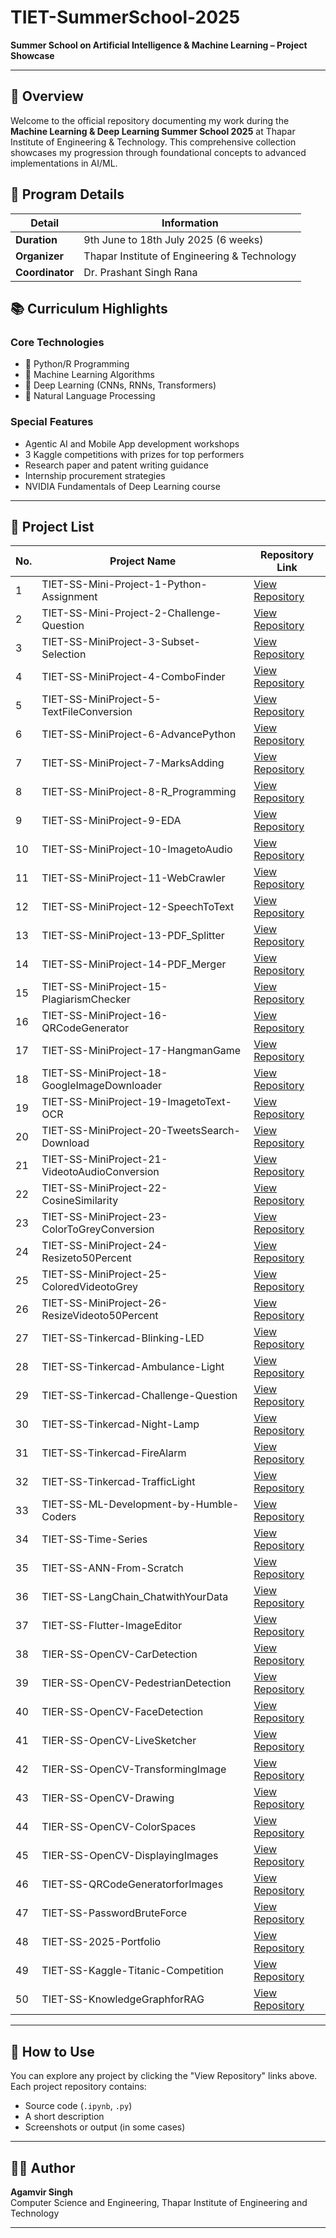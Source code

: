 # TIET-SummerSchool-2025

**Summer School on Artificial Intelligence & Machine Learning – Project Showcase**

---

## 🚀 Overview
Welcome to the official repository documenting my work during the **Machine Learning & Deep Learning Summer School 2025** at Thapar Institute of Engineering & Technology. This comprehensive collection showcases my progression through foundational concepts to advanced implementations in AI/ML.

## 📅 Program Details
| Detail               | Information                                      |
|----------------------|--------------------------------------------------|
| **Duration**         | 9th June to 18th July 2025 (6 weeks)            |
| **Organizer**        | Thapar Institute of Engineering & Technology     |
| **Coordinator**      | Dr. Prashant Singh Rana                         |

## 📚 Curriculum Highlights
### Core Technologies
- 🐍 Python/R Programming
- 🧠 Machine Learning Algorithms
- 🤖 Deep Learning (CNNs, RNNs, Transformers)
- 💬 Natural Language Processing

### Special Features
- Agentic AI and Mobile App development workshops
- 3 Kaggle competitions with prizes for top performers
- Research paper and patent writing guidance
- Internship procurement strategies
- NVIDIA Fundamentals of Deep Learning course

---

  ## 📂 Project List

| No. | Project Name                                  |Repository Link  |
|-----|-----------------------------------------------|------------------|
| 1   | TIET-SS-Mini-Project-1-Python-Assignment      | [View Repository](https://github.com/1stagamvir/TIET-SS-Mini-Project-1-Python-Assignment) |
| 2   | TIET-SS-Mini-Project-2-Challenge-Question     | [View Repository](https://github.com/1stagamvir/TIET-SS-Mini-Project-02-Challenge-Question) |
| 3   | TIET-SS-MiniProject-3-Subset-Selection        | [View Repository](https://github.com/1stagamvir/TIET-SS-MiniProject-3-Subset-Selection) |
| 4   | TIET-SS-MiniProject-4-ComboFinder             | [View Repository](https://github.com/1stagamvir/TIET-SS-Mini-Project-4-Combo-Finder) |
| 5   | TIET-SS-MiniProject-5-TextFileConversion      | [View Repository](https://github.com/1stagamvir/TIET-SS-MiniProject-5-TextFIleConversion) |
| 6   | TIET-SS-MiniProject-6-AdvancePython           | [View Repository](https://github.com/1stagamvir/TIET-SS-MiniProject-6-AdvancePython) |
| 7   | TIET-SS-MiniProject-7-MarksAdding             | [View Repository](https://github.com/1stagamvir/TIET-SS-Mini-Project-7-Marks-Adding) |
| 8   | TIET-SS-MiniProject-8-R_Programming           | [View Repository](https://github.com/1stagamvir/TIET-SS-MiniProject-8-R-Programming) |
| 9   | TIET-SS-MiniProject-9-EDA                     | [View Repository](https://github.com/1stagamvir/TIET-SS-MiniProject-9-EDA) |
| 10  | TIET-SS-MiniProject-10-ImagetoAudio           | [View Repository](https://github.com/1stagamvir/TIET-SS-MiniProject-10-Image-to-Audio) |
| 11  | TIET-SS-MiniProject-11-WebCrawler             | [View Repository](https://github.com/1stagamvir/TIET-SS-MiniProject-11-WebCrawler) |
| 12  | TIET-SS-MiniProject-12-SpeechToText           | [View Repository](https://github.com/1stagamvir/TIET-SS-Mini-project--12-SpeechToText) |
| 13  | TIET-SS-MiniProject-13-PDF_Splitter           | [View Repository](https://github.com/1stagamvir/TIET-SS-MiniProject-13-PDF-Splitter) |
| 14  | TIET-SS-MiniProject-14-PDF_Merger             | [View Repository](https://github.com/1stagamvir/TIET-SS-Mini-Project-14-PDF-Merger) |
| 15  | TIET-SS-MiniProject-15-PlagiarismChecker      | [View Repository](https://github.com/1stagamvir/TIET-SS-Mini-Project-15-Plagiarism-Checker) |
| 16  | TIET-SS-MiniProject-16-QRCodeGenerator        | [View Repository](https://github.com/1stagamvir/TIET-SS-Mini-project-16-QRcode-Generator) |
| 17  | TIET-SS-MiniProject-17-HangmanGame            | [View Repository](https://github.com/1stagamvir/TIET-SS-MiniProject-17-HangmanGame) |
| 18  | TIET-SS-MiniProject-18-GoogleImageDownloader  | [View Repository](https://github.com/1stagamvir/TIET-SS-MiniProject-18-GoogleImageDownloader) |
| 19  | TIET-SS-MiniProject-19-ImagetoText-OCR        | [View Repository](https://github.com/1stagamvir/TIET-SS-MiniProject-19-ImageToText) |
| 20  | TIET-SS-MiniProject-20-TweetsSearch-Download  | [View Repository](https://github.com/1stagamvir/TIET-SS-MiniProject-20-TweetSearch) |
| 21  | TIET-SS-MiniProject-21-VideotoAudioConversion | [View Repository](https://github.com/1stagamvir/TIET-SS-MiniProject-21-VideotoAudio) |
| 22  | TIET-SS-MiniProject-22-CosineSimilarity       | [View Repository](https://github.com/1stagamvir/TIET-SS-MiniProject-22-CosineSimilarity) |
| 23  | TIET-SS-MiniProject-23-ColorToGreyConversion  | [View Repository](https://github.com/1stagamvir/TIET-SS-MiniProject-23-ColortoGrey) |
| 24  | TIET-SS-MiniProject-24-Resizeto50Percent      | [View Repository](https://github.com/1stagamvir/TIET-SS-MiniProject-24-Resizeto50) |
| 25  | TIET-SS-MiniProject-25-ColoredVideotoGrey     | [View Repository](https://github.com/1stagamvir/TIET-SS-MiniProject-25-ColoredVideotoGrey) |
| 26  | TIET-SS-MiniProject-26-ResizeVideoto50Percent | [View Repository](https://github.com/1stagamvir/TIET-SS-MiniProject-26-ResizeVideoto50Percent) |
| 27  | TIET-SS-Tinkercad-Blinking-LED                | [View Repository](https://github.com/1stagamvir/TIET-SS-Tinkercad-Blinking-LED) |
| 28  | TIET-SS-Tinkercad-Ambulance-Light             | [View Repository](https://github.com/1stagamvir/TIET-SS-Tinkercad-Ambulance-Light) |
| 29  | TIET-SS-Tinkercad-Challenge-Question          | [View Repository](https://github.com/1stagamvir/TIET-SS-Tinkercad-Challenge-Question) |
| 30  | TIET-SS-Tinkercad-Night-Lamp                  | [View Repository](https://github.com/1stagamvir/TIET-SS-Tinkercad-Night-Lamp) |
| 31  | TIET-SS-Tinkercad-FireAlarm                   | [View Repository](https://github.com/1stagamvir/TIET-SS-Tinkercad-FireAlarm) |
| 32  | TIET-SS-Tinkercad-TrafficLight                | [View Repository](https://github.com/1stagamvir/TIET-SS-Tinkercad-TrafficLight) |
| 33  | TIET-SS-ML-Development-by-Humble-Coders       | [View Repository](https://github.com/1stagamvir/TIET-SS-ML-Development-by-Humble-Coders) |
| 34  | TIET-SS-Time-Series                           | [View Repository](https://github.com/1stagamvir/TIET-SS-Time-Series) |
| 35  | TIET-SS-ANN-From-Scratch                      | [View Repository](https://github.com/1stagamvir/TIET-SS-ANN-From-Scratch) |
| 36  | TIET-SS-LangChain_ChatwithYourData            | [View Repository](https://github.com/1stagamvir/TIET-SS-LangChain_ChatwithYourData) |
| 37  | TIET-SS-Flutter-ImageEditor                   | [View Repository](https://github.com/1stagamvir/TIET-SS-Flutter-ImageEditor) |
| 38  | TIER-SS-OpenCV-CarDetection                   | [View Repository](https://github.com/1stagamvir/TIET-SS-OpenCV-CarDetection) |
| 39  | TIER-SS-OpenCV-PedestrianDetection            | [View Repository](https://github.com/1stagamvir/TIET-SS-OpenCV-PadestrainDetection) |
| 40  | TIER-SS-OpenCV-FaceDetection                  | [View Repository](https://github.com/1stagamvir/TIET-SS-OpenCV-FaceDetection) |
| 41  | TIER-SS-OpenCV-LiveSketcher                   | [View Repository](https://github.com/1stagamvir/TIET-SS-OpenCV-LiveSketcher) |
| 42  | TIER-SS-OpenCV-TransformingImage              | [View Repository](https://github.com/1stagamvir/TIET-SS-OpenCV-TransformingImages) |
| 43  | TIER-SS-OpenCV-Drawing                        | [View Repository](https://github.com/1stagamvir/TIET-SS-OpenCV-Drawing) |
| 44  | TIER-SS-OpenCV-ColorSpaces                    | [View Repository](https://github.com/1stagamvir/TIET-SS-OpenCV-ColorSpaces) |
| 45  | TIER-SS-OpenCV-DisplayingImages               | [View Repository](https://github.com/1stagamvir/TIET-SS-OpenCV-DisplayingImage) |
| 46  | TIET-SS-QRCodeGeneratorforImages              | [View Repository](https://github.com/1stagamvir/TIET-SS-QRCodeGeneratorforImages) |
| 47  | TIET-SS-PasswordBruteForce                    | [View Repository](https://github.com/1stagamvir/TIET-SS-PasswordBruteForce) |
| 48  | TIET-SS-2025-Portfolio                        | [View Repository](https://github.com/1stagamvir/TIET-SS-2025-Portfolio) |
| 49  | TIET-SS-Kaggle-Titanic-Competition            | [View Repository](https://github.com/1stagamvir/TIET-SS-Kaggle-Titanic-Competition) |
| 50  | TIET-SS-KnowledgeGraphforRAG                  | [View Repository](https://github.com/1stagamvir/TIET-SS-KnowledgeGraphforRAG) |

---

## 🚀 How to Use

You can explore any project by clicking the "View Repository" links above.  
Each project repository contains:
- Source code (`.ipynb`, `.py`)
- A short description
- Screenshots or output (in some cases)

---

## 🧑‍💻 Author

**Agamvir Singh**  
Computer Science and Engineering, Thapar Institute of Engineering and Technology

---
